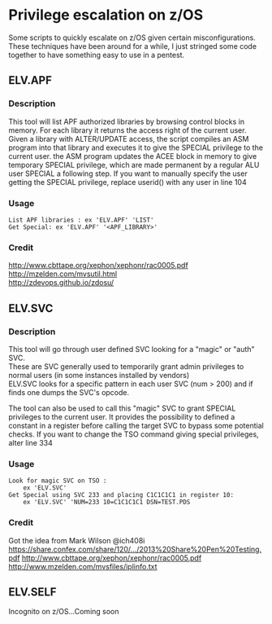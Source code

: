 # Privilege escalation on z/OS

Some scripts to quickly escalate on z/OS given certain misconfigurations.  
These techniques have been around for a while, I just stringed some code together to have something easy to use in a pentest.

## ELV.APF    
### Description
This tool will list APF authorized libraries by browsing control blocks in memory. For each library it returns the access right of the current user.  
Given a library with ALTER/UPDATE access, the script compiles an ASM program into that library and executes it to give the SPECIAL privilege to the current user.
the ASM program updates the ACEE block in memory to give temporary SPECIAL privilege, which are made permanent by a regular ALU user SPECIAL a following step.
If you want to manually specify the user getting the SPECIAL privilege, replace userid() with any user in line 104

### Usage
 ```  
 List APF libraries : ex 'ELV.APF' 'LIST'
 Get Special: ex 'ELV.APF' '<APF_LIBRARY>'  
 ```
### Credit
http://www.cbttape.org/xephon/xephonr/rac0005.pdf  
http://mzelden.com/mvsutil.html  
http://zdevops.github.io/zdosu/ 

## ELV.SVC
### Description
This tool will go through user defined SVC looking for a "magic" or "auth" SVC.  
These are SVC generally used to temporarily grant admin privileges to normal users (in some instances installed by vendors)  
ELV.SVC looks for a specific pattern in each user SVC (num > 200) and if finds one dumps the SVC's opcode.  

The tool can also be used to call this "magic" SVC to grant SPECIAL privileges to the current user. It provides the possibility to defined a constant in a register before calling the target SVC to bypass some potential checks.
If you want to change the TSO command giving special privileges, alter line 334

### Usage
 ```  
 Look for magic SVC on TSO :  
     ex 'ELV.SVC'
 Get Special using SVC 233 and placing C1C1C1C1 in register 10: 
     ex 'ELV.SVC' 'NUM=233 10=C1C1C1C1 DSN=TEST.PDS
```  
### Credit
Got the idea from Mark Wilson @ich408i 
https://share.confex.com/share/120/.../2013%20Share%20Pen%20Testing.pdf
http://www.cbttape.org/xephon/xephonr/rac0005.pdf
http://www.mzelden.com/mvsfiles/iplinfo.txt


## ELV.SELF
Incognito on z/OS...Coming soon
